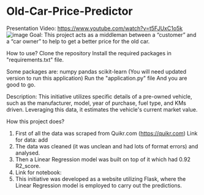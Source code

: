 # Old-Car-Price-Predictor
Presentation Video: https://www.youtube.com/watch?v=t5FJUxC1o5k
![image](https://github.com/SnehalJ8994/Old-Car-Price-Predictor/assets/118697221/c1895cbc-4681-4825-b86d-547bcb3a3da0)
Goal: This project acts as a middleman between a “customer” and a “car owner” to help to get a better price for the old car.

How to use?
Clone the repository
Install the required packages in "requirements.txt" file.

Some packages are:
numpy
pandas
scikit-learn (You will need updated version to run this application)
Run the "application.py" file And you are good to go.


Description:
This initiative utilizes specific details of a pre-owned vehicle, such as the manufacturer, model, year of purchase, fuel type, and KMs driven. Leveraging this data, it estimates the vehicle's current market value.

How this project does?
1. First of all the data was scraped from Quikr.com (https://quikr.com) Link for data: add
2. The data was cleaned (it was unclean and had lots of format errors) and analysed.
3. Then a Linear Regression model was built on top of it which had 0.92 R2_score.
4. Link for notebook:
5. This initiative was developed as a website utilizing Flask, where the Linear Regression model is employed to carry out the predictions.
